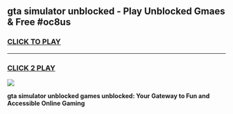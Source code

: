 
## gta simulator unblocked - Play Unblocked Gmaes & Free #oc8us
<h3>
<a href="https://news.freeplayer.one?title=gta_simulator_unblocked&ref=03M">CLICK TO PLAY</a></h3>
<hr>

<h3>
<a href="https://news.freeplayer.one?title=gta_simulator_unblocked&ref=03M">CLICK 2 PLAY</a>
  
</h3>

<a href="https://news.freeplayer.one?title=gta_simulator_unblocked&ref=03M"><img src="https://clearcache.store/games.png"></a>


**gta simulator unblocked games unblocked: Your Gateway to Fun and Accessible Online Gaming**
